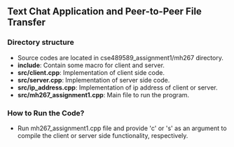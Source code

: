 ## Text Chat Application and Peer-to-Peer File Transfer
### Directory structure
* Source codes are located in cse489589_assignment1/mh267 directory.
* **include**: Contain some macro for client and server.
* **src/client.cpp**: Implementation of client side code.
* **src/server.cpp**: Implementation of server side code.
* **src/ip_address.cpp**: Implementation of ip address of client or server.
* **src/mh267_assignment1.cpp**: Main file to run the program.


### How to Run the Code?

*  Run mh267_assignment1.cpp file and provide 'c' or 's' as an argument to compile the client or server side functionality, respectively.

